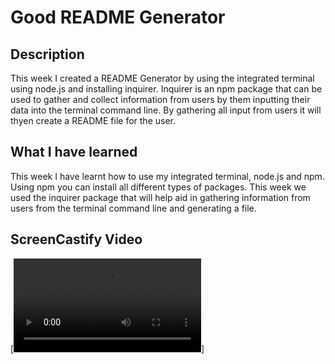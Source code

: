 # Good README Generator

## Description
This week I created a README Generator by using the integrated terminal using node.js and installing inquirer. Inquirer is an npm package that can be used to gather and collect information from users by them inputting their data into the terminal command line. By gathering all input from users it will thyen create a README file for the user.

## What I have learned
This week I have learnt how to use my integrated terminal, node.js and npm. Using npm you can install all different types of packages. This week we used the inquirer package that will help aid in gathering information from users from the terminal command line and generating a file. 

## ScreenCastify Video
[![Video](./README-Generator.mp4)]

